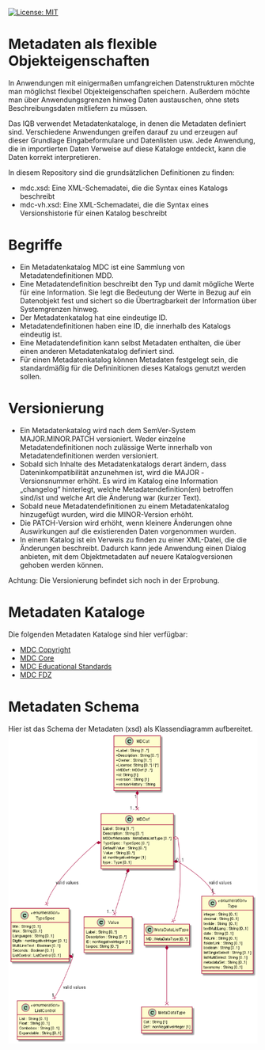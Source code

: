 [![License: MIT](https://img.shields.io/badge/License-MIT-yellow.svg)](LICENSE)

# Metadaten als flexible Objekteigenschaften
In Anwendungen mit einigermaßen umfangreichen Datenstrukturen
möchte man möglichst flexibel Objekteigenschaften speichern.
Außerdem möchte man über Anwendungsgrenzen hinweg Daten
austauschen, ohne stets Beschreibungsdaten mitliefern zu
müssen.

Das IQB verwendet Metadatenkataloge, in denen die
Metadaten definiert sind. Verschiedene Anwendungen greifen
darauf zu und erzeugen auf dieser Grundlage Eingabeformulare
und Datenlisten usw. Jede Anwendung, die in importierten Daten
Verweise auf diese Kataloge entdeckt, kann die Daten korrekt
interpretieren.  

In diesem Repository sind die grundsätzlichen Definitionen zu
finden:
- mdc.xsd: Eine XML-Schemadatei, die die Syntax eines Katalogs
beschreibt
- mdc-vh.xsd: Eine XML-Schemadatei, die die Syntax eines Versionshistorie
 für einen Katalog beschreibt

# Begriffe
- Ein Metadatenkatalog MDC ist eine Sammlung von
Metadatendefinitionen MDD.
- Eine Metadatendefinition beschreibt den Typ und damit
mögliche Werte für eine Information. Sie legt die Bedeutung der Werte in Bezug auf ein Datenobjekt fest und sichert so die Übertragbarkeit der Information über Systemgrenzen hinweg.
- Der Metadatenkatalog hat eine eindeutige ID.
- Metadatendefinitionen haben eine ID, die innerhalb des Katalogs eindeutig ist.
- Eine Metadatendefinition kann selbst Metadaten enthalten, die über einen anderen Metadatenkatalog definiert sind.
- Für einen Metadatenkatalog können Metadaten festgelegt sein, die standardmäßig für die
Defininitionen dieses Katalogs genutzt werden sollen.

# Versionierung
- Ein Metadatenkatalog wird nach dem SemVer-System MAJOR.MINOR.PATCH versioniert. Weder einzelne Metadatendefinitionen noch zulässige Werte innerhalb von Metadatendefinitionen werden versioniert.
- Sobald sich Inhalte des Metadatenkatalogs derart ändern, dass Dateninkompatibilität anzunehmen ist, wird die MAJOR -Versionsnummer erhöht. Es wird im Katalog eine Information „changelog“ hinterlegt, welche Metadatendefinition(en) betroffen sind/ist und welche Art die Änderung war (kurzer Text).
- Sobald neue Metadatendefinitionen zu einem Metadatenkatalog hinzugefügt wurden, wird die MINOR-Version erhöht.
- Die PATCH-Version wird erhöht, wenn kleinere Änderungen ohne Auswirkungen auf die existierenden Daten vorgenommen wurden.
- In einem Katalog ist ein Verweis zu finden zu einer XML-Datei, die die Änderungen beschreibt. Dadurch kann jede Anwendung einen Dialog anbieten, mit dem Objektmetadaten auf neuere Katalogversionen gehoben werden können.

Achtung: Die Versionierung befindet sich noch in der Erprobung.

# Metadaten Kataloge
Die folgenden Metadaten Kataloge sind hier verfügbar:
- [MDC Copyright]({{site.baseurl}}/mdc-copyright.html)
- [MDC Core]({{site.baseurl}}/mdc-core.html)
- [MDC Educational Standards]({{site.baseurl}}/mdc-educational.html)
- [MDC FDZ]({{site.baseurl}}/mdc-fdz.html)

# Metadaten Schema
Hier ist das Schema der Metadaten (xsd) als Klassendiagramm aufbereitet.
![Klassendiagram](/assets/mdc_plantuml.png)
